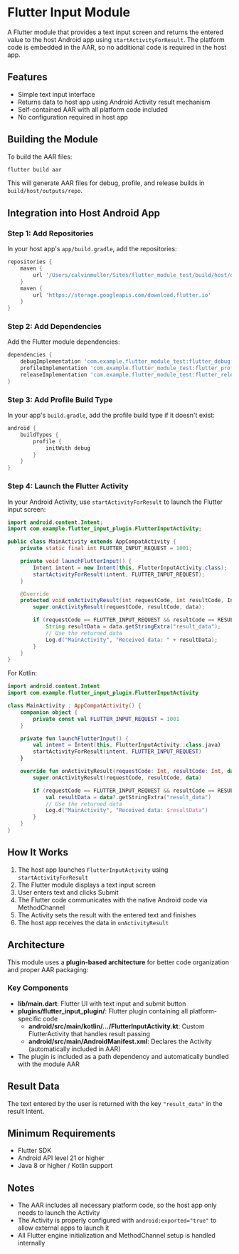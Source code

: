 # Flutter Input Module

A Flutter module that provides a text input screen and returns the entered value to the host Android app using `startActivityForResult`. The platform code is embedded in the AAR, so no additional code is required in the host app.

## Features

- Simple text input interface
- Returns data to host app using Android Activity result mechanism
- Self-contained AAR with all platform code included
- No configuration required in host app

## Building the Module

To build the AAR files:

```bash
flutter build aar
```

This will generate AAR files for debug, profile, and release builds in `build/host/outputs/repo`.

## Integration into Host Android App

### Step 1: Add Repositories

In your host app's `app/build.gradle`, add the repositories:

```gradle
repositories {
    maven {
        url '/Users/calvinmuller/Sites/flutter_module_test/build/host/outputs/repo'
    }
    maven {
        url 'https://storage.googleapis.com/download.flutter.io'
    }
}
```

### Step 2: Add Dependencies

Add the Flutter module dependencies:

```gradle
dependencies {
    debugImplementation 'com.example.flutter_module_test:flutter_debug:1.0'
    profileImplementation 'com.example.flutter_module_test:flutter_profile:1.0'
    releaseImplementation 'com.example.flutter_module_test:flutter_release:1.0'
}
```

### Step 3: Add Profile Build Type

In your app's `build.gradle`, add the profile build type if it doesn't exist:

```gradle
android {
    buildTypes {
        profile {
            initWith debug
        }
    }
}
```

### Step 4: Launch the Flutter Activity

In your Android Activity, use `startActivityForResult` to launch the Flutter input screen:

```java
import android.content.Intent;
import com.example.flutter_input_plugin.FlutterInputActivity;

public class MainActivity extends AppCompatActivity {
    private static final int FLUTTER_INPUT_REQUEST = 1001;

    private void launchFlutterInput() {
        Intent intent = new Intent(this, FlutterInputActivity.class);
        startActivityForResult(intent, FLUTTER_INPUT_REQUEST);
    }

    @Override
    protected void onActivityResult(int requestCode, int resultCode, Intent data) {
        super.onActivityResult(requestCode, resultCode, data);

        if (requestCode == FLUTTER_INPUT_REQUEST && resultCode == RESULT_OK) {
            String resultData = data.getStringExtra("result_data");
            // Use the returned data
            Log.d("MainActivity", "Received data: " + resultData);
        }
    }
}
```

For Kotlin:

```kotlin
import android.content.Intent
import com.example.flutter_input_plugin.FlutterInputActivity

class MainActivity : AppCompatActivity() {
    companion object {
        private const val FLUTTER_INPUT_REQUEST = 1001
    }

    private fun launchFlutterInput() {
        val intent = Intent(this, FlutterInputActivity::class.java)
        startActivityForResult(intent, FLUTTER_INPUT_REQUEST)
    }

    override fun onActivityResult(requestCode: Int, resultCode: Int, data: Intent?) {
        super.onActivityResult(requestCode, resultCode, data)

        if (requestCode == FLUTTER_INPUT_REQUEST && resultCode == RESULT_OK) {
            val resultData = data?.getStringExtra("result_data")
            // Use the returned data
            Log.d("MainActivity", "Received data: $resultData")
        }
    }
}
```

## How It Works

1. The host app launches `FlutterInputActivity` using `startActivityForResult`
2. The Flutter module displays a text input screen
3. User enters text and clicks Submit
4. The Flutter code communicates with the native Android code via MethodChannel
5. The Activity sets the result with the entered text and finishes
6. The host app receives the data in `onActivityResult`

## Architecture

This module uses a **plugin-based architecture** for better code organization and proper AAR packaging:

### Key Components

- **lib/main.dart**: Flutter UI with text input and submit button
- **plugins/flutter_input_plugin/**: Flutter plugin containing all platform-specific code
  - **android/src/main/kotlin/.../FlutterInputActivity.kt**: Custom FlutterActivity that handles result passing
  - **android/src/main/AndroidManifest.xml**: Declares the Activity (automatically included in AAR)
- The plugin is included as a path dependency and automatically bundled with the module AAR

## Result Data

The text entered by the user is returned with the key `"result_data"` in the result Intent.

## Minimum Requirements

- Flutter SDK
- Android API level 21 or higher
- Java 8 or higher / Kotlin support

## Notes

- The AAR includes all necessary platform code, so the host app only needs to launch the Activity
- The Activity is properly configured with `android:exported="true"` to allow external apps to launch it
- All Flutter engine initialization and MethodChannel setup is handled internally
